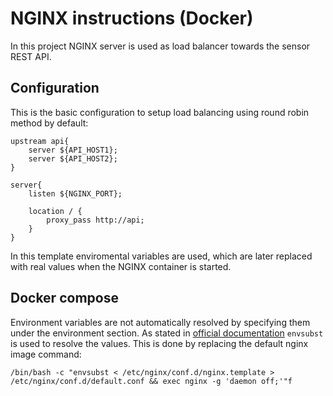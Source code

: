 # NGINX instructions (Docker)

In this project NGINX server is used as load balancer towards the sensor REST API.

## Configuration

This is the basic configuration to setup load balancing using round robin method by default:
```
upstream api{
    server ${API_HOST1};
    server ${API_HOST2};
}

server{
    listen ${NGINX_PORT};

    location / {
        proxy_pass http://api;
    }
}
```
In this template enviromental variables are used, which are later replaced with real values when the NGINX container is started.

## Docker compose

Environment variables are not automatically resolved by specifying them under the environment section. As stated in [official documentation](https://github.com/docker-library/docs/tree/master/nginx#using-environment-variables-in-nginx-configuration) `envsubst` is used to resolve the values.
This is done by replacing the default nginx image command:
```
/bin/bash -c "envsubst < /etc/nginx/conf.d/nginx.template > /etc/nginx/conf.d/default.conf && exec nginx -g 'daemon off;'"f
```

